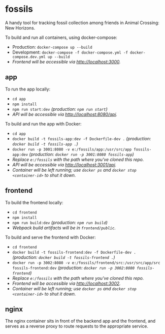 # fossils

A handy tool for tracking fossil collection among friends in Animal Crossing: New Horizons.

To build and run all containers, using docker-compose:

* Production: `docker-compose up --build`
* Development: `docker-compose -f docker-compose.yml -f docker-compose.dev.yml up --build`
* _Frontend will be accessible via [http://localhost:3000](http://localhost:3000)._

## app

To run the app locally:

* `cd app`
* `npm install`
* `npm run start:dev` _(production: `npm run start`)_
* _API will be accessible via [http://localhost:8080/api](http://localhost:8080/api)._

To build and run the app with Docker:

* `cd app`
* `docker build -t fossils-app:dev -f Dockerfile-dev .` _(production: `docker build -t fossils-app .`)_
* `docker run -p 3001:8080 -v e:/fossils/app:/usr/src/app fossils-app:dev` _(production: `docker run -p 3001:8080 fossils-app`)_
* _Replace `e:/fossils` with the path where you've cloned this repo._
* _API will be accessible via [http://localhost:3001/api](http://localhost:3001/api)._
* _Container will be left running; use `docker ps` and `docker stop <container-id>` to shut it down._

## frontend

To build the frontend locally:

* `cd frontend`
* `npm install`
* `npm run build:dev` _(production: `npm run build`)_
* _Webpack build artifacts will be in `frontend/public`._

To build and serve the frontend with Docker:

* `cd frontend`
* `docker build -t fossils-frontend:dev -f Dockerfile-dev .` _(production: `docker build -t fossils-frontend .`)_
* `docker run -p 3002:8080 -v e:/fossils/frontend/src:/usr/src/app/src fossils-frontend:dev` _(production: `docker run -p 3002:8080 fossils-frontend`)_
* _Replace `e:/fossils` with the path where you've cloned this repo._
* _Frontend will be accessible via [http://localhost:3002](http://localhost:3002)._
* _Container will be left running; use `docker ps` and `docker stop <container-id>` to shut it down._

## nginx

The nginx container sits in front of the backend app and the frontend, and serves as a reverse proxy to route requests to the appropriate service.
